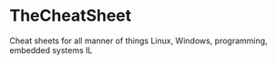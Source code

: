 # TheCheatSheet
Cheat sheets for all manner of things Linux, Windows, programming, embedded systems IL
